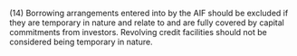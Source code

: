 (14) Borrowing arrangements entered into by the AIF should be excluded if they are temporary in nature and relate to and are fully covered by capital commitments from investors. Revolving credit facilities should not be considered being temporary in nature.
